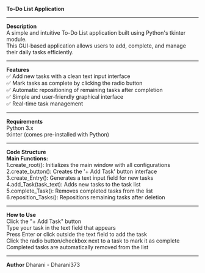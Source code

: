 **To-Do List Application** <hr>
**Description** <br>
A simple and intuitive To-Do List application built using Python's tkinter module.<br>
This GUI-based application allows users to add, complete, and manage their daily tasks efficiently.
<hr>

**Features** <br>
✅ Add new tasks with a clean text input interface <br>
✅ Mark tasks as complete by clicking the radio button <br>
✅ Automatic repositioning of remaining tasks after completion <br>
✅ Simple and user-friendly graphical interface <br>
✅ Real-time task management <br>
<hr>

**Requirements** <br>
Python 3.x
<br>
tkinter (comes pre-installed with Python)
<hr>

**Code Structure** <br>
**Main Functions:**
<br>
1.create_root(): Initializes the main window with all configurations <br>
2.create_button(): Creates the '+ Add Task' button interface <br>
3.create_Entry(): Generates a text input field for new tasks <br>
4.add_Task(task_text): Adds new tasks to the task list <br>
5.complete_Task(): Removes completed tasks from the list <br>
6.reposition_Tasks(): Repositions remaining tasks after deletion
<hr>

**How to Use** <br>
Click the "+ Add Task" button <br>
Type your task in the text field that appears <br>
Press Enter or click outside the text field to add the task <br>
Click the radio button/checkbox next to a task to mark it as complete <br>
Completed tasks are automatically removed from the list 
<hr>

**Author** 
Dharani - Dharani373
